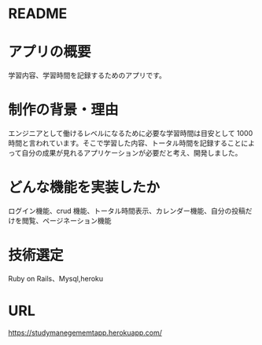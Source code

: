 # README

# アプリの概要

学習内容、学習時間を記録するためのアプリです。

# 制作の背景・理由

エンジニアとして働けるレベルになるために必要な学習時間は目安として 1000 時間と言われています。そこで学習した内容、トータル時間を記録することによって自分の成果が見れるアプリケーションが必要だと考え、開発しました。

# どんな機能を実装したか
  ログイン機能、crud 機能、トータル時間表示、カレンダー機能、自分の投稿だけを閲覧、ページネーション機能
# 技術選定
  Ruby on Rails、Mysql,heroku
# URL
  https://studymanegememtapp.herokuapp.com/
